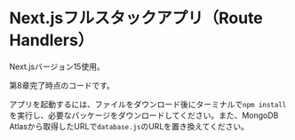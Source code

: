 # Next.jsフルスタックアプリ（Route Handlers）

Next.jsバージョン15使用。

第8章完了時点のコードです。

アプリを起動するには、ファイルをダウンロード後にターミナルで`npm install`を実行し、必要なパッケージをダウンロードしてください。また、MongoDB Atlasから取得したURLで`database.js`のURLを置き換えてください。